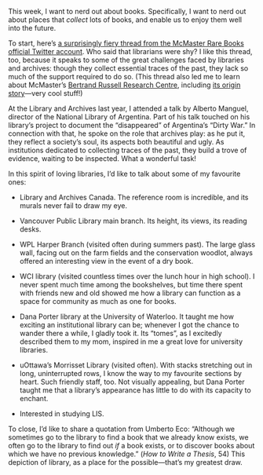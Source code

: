 This week, I want to nerd out about books. Specifically, I want to nerd out about places that *collect* lots of books, and enable us to enjoy them well into the future.

To start, here’s [a surprisingly fiery thread from the McMaster Rare Books official Twitter account](https://twitter.com/MacResColls/status/913842397800534016). Who said that librarians were shy? I like this thread, too, because it speaks to some of the great challenges faced by libraries and archives: though they collect essential traces of the past, they lack so much  of the support required to do so. (This thread also led me to learn about McMaster’s [Bertrand Russell Research Centre](http://russell.mcmaster.ca), including [its origin story](http://www.mcmaster.ca/russdocs/purchase.htm)—very cool stuff!)

At the Library and Archives last year, I attended a talk by Alberto Manguel, director of the National Library of Argentina. Part of his talk touched on his library’s project to document the “disappeared” of Argentina’s “Dirty War.” In connection with that, he spoke on the role that archives play: as he put it, they reflect a society’s soul, its aspects both beautiful and ugly. As institutions dedicated to collecting traces of the past, they build a trove of evidence, waiting to be inspected. What a wonderful task!

In this spirit of loving libraries, I’d like to talk about some of my favourite ones:

* Library and Archives Canada. The reference room is incredible, and its murals never fail to draw my eye.
* Vancouver Public Library main branch. Its height, its views, its reading desks.
* WPL Harper Branch (visited often during summers past). The large glass wall, facing out on the farm fields and the conservation woodlot, always offered an interesting view in the event of a dry book.
* WCI library (visited countless times over the lunch hour in high school). I never spent much time among the bookshelves, but time there spent with friends new and old showed me how a library can function as a space for community as much as one for books.
* Dana Porter library at the University of Waterloo. It taught me how exciting an institutional library can be; whenever I got the chance to wander there a while, I gladly took it. Its “tomes”, as I excitedly described them to my mom, inspired in me a great love for university libraries.
* uOttawa’s Morrisset Library (visited often). With stacks stretching out in long, uninterrupted rows, I know the way to my favourite sections by heart. Such friendly staff, too. Not visually appealing, but Dana Porter taught me that a library’s appearance has little to do with its capacity to enchant.

* Interested in studying LIS.

To close, I’d like to share a quotation from Umberto Eco: “Although we sometimes go to the library to find a book that we already know exists, we often go to the library to find out *if* a book exists, or to discover books about which we have no previous knowledge.” (*How to Write a Thesis*, 54) This depiction of library, as a place for the possible—that’s my greatest draw.